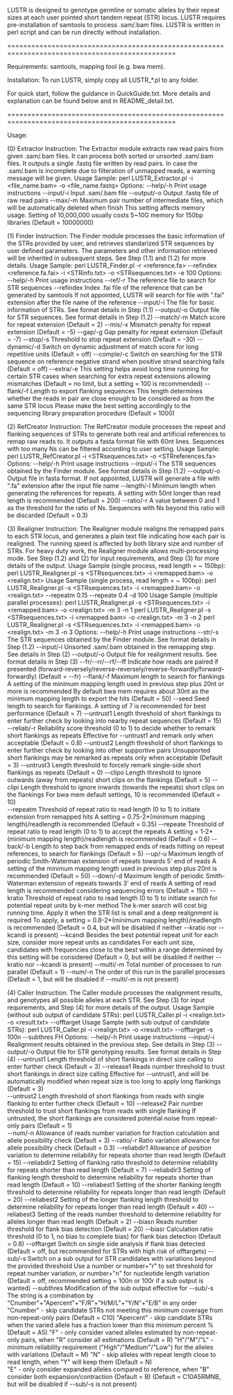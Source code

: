 LUSTR is designed to genotype germline or somatic alleles by their repeat sizes at each user pointed short tandem repeat (STR) locus. LUSTR requires pre-installation of samtools to process .sam/.bam files. LUSTR is written in perl script and can be run directly without installation.

================================================================================================

Requirements: samtools, mapping tool (e.g. bwa mem).

Installation: To run LUSTR, simply copy all LUSTR_*.pl to any folder.

For quick start, follow the guidance in QuickGuide.txt. More details and explanation can be found below and in README_detail.txt.

================================================================================================

Usage:

(0) Extractor
	Instruction:
		The Extractor module extracts raw read pairs from given .sam/.bam files.
		It can process both sorted or unsorted .sam/.bam files.
		It outputs a single .fastq file written by read pairs.
		In case the .sam/.bam is incomplete due to filteration of unmapped reads, a warning message will be given.
	Usage Sample:
		perl LUSTR_Extractor.pl -i <file_name.bam> -o <file_name.fastq>
	Options:
		--help/-h		Print usage instructions
		--input/-i <file>	Input .sam/.bam file
		--output/-o <file>	Output .fastq file of raw read pairs
		--max/-m <value>	Maximum pair number of intermediate files, which will be automatically deleted when finish
					This setting affects memory usage. Setting of 10,000,000 usually costs 5~10G memory for 150bp libraries
					(Default = 10000000)

(1) Finder
	Instruction:
		The Finder module processes the basic information of the STRs provided by user, and retrieves standarized STR sequences by user defined parameters.
		The parameters and other information retrieved will be inherited in subsequent steps.
		See Step (1.1) and (1.2) for more details.
	Usage Sample:
		perl LUSTR_Finder.pl -r <reference.fa> --refindex <reference.fa.fai> -i <STRinfo.txt> -o <STRsequences.txt> -e 100
	Options:
		--help/-h		Print usage instructions
		--ref/-r <file>		The reference file to search for STR sequences
		--refindex <file>	Index .fai file of the reference that can be generated by samtools
					If not appointed, LUSTR will search for file with ".fai" extension after the file name of the reference
		--input/-i <file>	The file for basic information of STRs. See format details in Step (1.1)
		--output/-o <file>	Output file for STR sequences. See format details in Step (1.2)
		--match/-m <value>	Match score for repeat extension (Default = 2)
		--mis/-x <value>	Mismatch penalty for repeat extension (Default = -5)
		--gap/-g <value>	Gap penalty for repeat extension (Default = -7)
		--stop/-s <value>	Threshold to stop repeat extension (Default = -30)
		--dynamic/-d		Switch on dynamic adjustment of match score for long repetitive units (Default = off) 
		--comple/-c		Switch on searching for the STR sequence on reference negative strand when positive strand searching fails (Default = off)
		--extra/-e <value>	This setting helps avoid long time running for certain STR cases when searching for extra repeat extensions allowing mismatches
					(Default = no limit, but a setting = 100 is recommended)
		--flank/-f <value>	Length to export flanking sequences
					This length determines whether the reads in pair are close enough to be considered as from the same STR locus
					Please make the best setting accordingly to the sequencing library preparation procedure
					(Default = 1000)

(2) RefCreator
	Instruction:
		The RefCreator module processes the repeat and flanking sequences of STRs to generate both real and artificial references to remap raw reads to.
		It outputs a fasta format file with 60nt lines. Sequences with too many Ns can be filtered according to user setting.
	Usage Sample:
		perl LUSTR_RefCreator.pl -i <STRsequences.txt> -o <STRreferences.fa>
	Options:
		--help/-h		Print usage instructions
		--input/-i <file>	The STR sequences obtained by the Finder module. See format details in Step (1.2)
		--output/-o <file>	Output file in fasta format. If not appointed, LUSTR will generate a file with ".fa" extension after the input file name
		--length/-l <value>	Minimum length when generating the references for repeats. A setting with 50nt longer than read length is recommended
					(Default = 200)
		--ratio/-r <value>	A value between 0 and 1 as the threshold for the ratio of Ns. Sequences with Ns beyond this ratio will be discarded
					(Default = 0.3) 

(3) Realigner
	Instruction:
		The Realigner module realigns the remapped pairs to each STR locus, and generates a plain text file indicating how each pair is realigned.
		The running speed is affected by both library size and number of STRs. For heavy duty work, the Realigner module allows multi-processing mode.
		See Step (1.2) and (2) for input requirements, and Step (3) for more details of the output.
	Usage Sample (single process, read length = ~ 150bp):
		perl LUSTR_Realigner.pl -s <STRsequences.txt> -i <remapped.bam> -o <realign.txt>
	Usage Sample (single process, read length = ~ 100bp):
		perl LUSTR_Realigner.pl -s <STRsequences.txt> -i <remapped.bam> -o <realign.txt> --repeatm 0.15 --repeate 0.4 -d 100
	Usage Sample (multiple parallel processes):
		perl LUSTR_Realigner.pl -s <STRsequences.txt> -i <remapped.bam> -o <realign.txt> -m 3 -n 1
		perl LUSTR_Realigner.pl -s <STRsequences.txt> -i <remapped.bam> -o <realign.txt> -m 3 -n 2
		perl LUSTR_Realigner.pl -s <STRsequences.txt> -i <remapped.bam> -o <realign.txt> -m 3 -n 3
	Options:
		--help/-h		Print usage instructions
		--str/-s <file>		The STR sequences obtained by the Finder module. See format details in Step (1.2)
		--input/-i <file>	Unsorted .sam/.bam obtained in the remapping step. See details in Step (2)
		--output/-o <file>	Output file for realignment results. See format details in Step (3)
		--fr/--rr/--rf/--ff	Indicate how reads are paired if presented (forward-reversely/reverse-reversely/reverse-forwardly/forward-forwardly)
					(Default = --fr)
		--flank/-f <value>	Maximum length to search for flankings
					A setting of the minimum mapping length used in previous step plus 20nt or more is recommended
					By default bwa mem requires about 30nt as the minimum mapping length to export the hits
					(Default = 50)
		--seed <value>		Seed length to search for flankings. A setting of 7 is recommended for best performance (Default = 7)
		--untrust1 <value>	Length threshold of short flankings to enter further check by looking into nearby repeat sequences (Default = 15)
		--reliab/-r <value>	Reliability score threshold (0 to 1) to decide whether to remark short flankings as repeats
					Effective for --untrust1 and remark only when acceptable
					(Default = 0.8)
		--untrust2 <value>	Length threshold of short flankings to enter further check by looking into other supportive pairs
					Unsupported short flankings may be remarked as repeats only when acceptable
					(Default = 3)
		--untrust3 <value>	Length threshold to forcely remark single-side short flankings as repeats (Default = 0)
		--clipo <value>		Length threshold to ignore outwards (away from repeats) short clips on the flankings (Default = 5)
		--clipi <value>		Length threshold to ignore inwards (towards the repeats) short clips on the flankings
					For bwa mem default settings, 10 is recommended
					(Default = 10)  
		--repeatm <value>	Threshold of repeat ratio to read length (0 to 1) to initiate extension from remapped hits
					A setting = 0.75-2*(minimum mapping length)/readlength is recommended
					(Default = 0.35)
		--repeate <value>	Threshold of repeat ratio to read length (0 to 1) to accept the repeats
					A setting = 1-2*(minimum mapping length)/readlength is recommended
					(Default = 0.6)
		--back/-b <value>	Length to step back from remapped ends of reads hitting on repeat references, to search for flankings (Default = 5)
		--up/-u <value>		Maximum length of periodic Smith-Waterman extension of repeats towards 5' end of reads
					A setting of the minimum mapping length used in previous step plus 20nt is recommended
					(Default = 50)
		--down/-d <value>	Maximum length of periodic Smith-Waterman extension of repeats towards 3' end of reads
					A setting of read length is recommended considering sequencing errors
					(Default = 150)
		--kratio <value>	Threshold of repeat ratio to read length (0 to 1) to initiate search for potential repeat units by k-mer method
					The k-mer search will cost big running time. Apply it when the STR list is small and a deep realignment is required
					To apply, a setting = 0.8-2*(minimum mapping length)/readlength is recommended
					(Default = 0.4, but will be disabled if neither --kratio nor --kcandi is present)
		--kcandi <value>	Besides the best potential repeat unit for each size, consider more repeat units as candidates
					For each unit size, candidates with frequencies close to the best within a range determined by this setting will be considered
					(Default = 0, but will be disabled if neither --kratio nor --kcandi is present)
		--multi/-m <value>	Total number of processes to run parallel (Default = 1)
		--num/-n <value>	The order of this run in the parallel processes (Default = 1, but will be disabled if --multi/-m is not present)

(4) Caller
	Instruction:
		The Caller module processes the realignment results, and genotypes all possible alleles at each STR.
		See Step (3) for input requirements, and Step (4) for more details of the output.
	Usage Sample (without sub output of candidate STRs):
		perl LUSTR_Caller.pl -i <realign.txt> -o <result.txt> --offtarget
	Usage Sample (with sub output of candidate STRs):
		perl LUSTR_Caller.pl -i <realign.txt> -o <result.txt> --offtarget -s 100n --subthres FH
	Options:
		--help/-h		Print usage instructions
		--input/-i <file>	Realignment results obtained in the previous step. See details in Step (3)
		--output/-o <file>	Output file for STR genotyping results. See format details in Step (4)
		--untrust1 <value>	Length threshold of short flankings in direct size calling to enter further check (Default = 3)
		--release1 <value>	Reads number threshold to trust short flankings in direct size calling
					Effective for --untrust1, and will be automatically modified when repeat size is too long to apply long flankings
					(Default = 3)			
		--untrust2 <value>	Length threshold of short flankings from reads with single flanking to enter further check (Default = 10)
		--release2 <value>	Pair number threshold to trust short flankings from reads with single flanking
					If untrusted, the short flankings are considered potential noise from repeat-only pairs
					(Default = 1)			
		--num/-n <value>	Allowance of reads number variation for fraction calculation and allele possibility check (Default = 3)
		--ratio/-r <value>	Ratio variation allowance for allele possibility check (Default = 0.3)
		--reliabdir1 <value>	Allowance of position variation to determine reliability for repeats shorter than read length (Default = 15)
		--reliabdir2 <value>	Setting of flanking ratio threshold to determine reliability for repeats shorter than read length (Default = 7)
		--reliabdir3 <value>	Setting of flanking length threshold to determine reliability for repeats shorter than read length (Default = 10)
		--reliabest1 <value>	Setting of the shorter flanking length threshold to determine reliability for repeats longer than read length (Default = 20)
		--reliabest2 <value>	Setting of the longer flanking length threshold to determine reliability for repeats longer than read length (Default = 40)
		--reliabest3 <value>	Setting of the reads number threshold to determine reliability for alleles longer than read length (Default = 2)
		--biasn <value>		Reads number threshold for flank bias detection (Default = 20)
		--biasr <value>		Calculation ratio threshold (0 to 1, no bias to complete bias) for flank bias detection (Default = 0.8)
		--offtarget		Switch on single side analysis if flank bias detected (Default = off, but recommended for STRs with high risk of offtargets)
		--sub/-s <string>	Switch on a sub output for STR candidates with variations beyond the provided threshold
					Use a number or number+"r" to set threshold for repeat number variation, or number+"n" for nucleotide length variation
					(Default = off, recommended setting = 100n or 100r if a sub output is wanted)
		--subthres <string>	Modification of the sub output effective for --sub/-s
					The string is a combination by "Cnumber"+"Apercent"+"F/R"+"H/M/L"+"Y/N"+"E/B" in any order
						"Cnumber" - skip candidate STRs not meeting this minimum coverage from non-repeat-only pairs (Default = C10)
						"Apercent" - skip candidate STRs when the varied allele has a fraction lower than this minimum percent % (Default = A5)
						"F" - only consider varied alleles estimated by non-repeat-only pairs, when "R" consider all estimations (Default = R)
						"H"/"M"/"L" - minimum reliability requirement ("High"/"Medium"/"Low") for the alleles with variations (Default = M)
						"N" - skip alleles with repeat length close to read length, when "Y" will keep them (Default = N)  
						"E" - only consider expanded alleles compared to reference, when "B" consider both expansion/contraction (Default = B)
					(Default = C10A5RMNB, but will be disabled if --sub/-s is not present)
